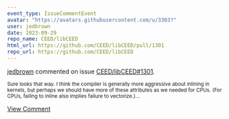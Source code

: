 ```yaml
---
event_type: IssueCommentEvent
avatar: "https://avatars.githubusercontent.com/u/3303?"
user: jedbrown
date: 2023-09-29
repo_name: CEED/libCEED
html_url: https://github.com/CEED/libCEED/pull/1301
repo_url: https://github.com/CEED/libCEED
---
```


<a href='https://github.com/jedbrown' target='_blank'>jedbrown</a> commented on issue <a href='https://github.com/CEED/libCEED/pull/1301' target='_blank'>CEED/libCEED#1301</a>.

<small>Sure looks that way. I think the compiler is generally more aggressive about inlining in kernels, but perhaps we should have more of these attributes as we needed for CPUs. (For CPUs, failing to inline also implies failure to vectorize.)...</small>

<a href='https://github.com/CEED/libCEED/pull/1301' target='_blank'>View Comment</a>